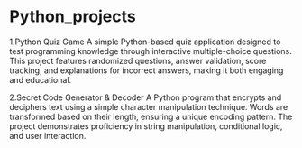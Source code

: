 # Python_projects
1.Python Quiz Game
A simple Python-based quiz application designed to test programming knowledge through interactive multiple-choice questions. This project features randomized questions, answer validation, score tracking, and explanations for incorrect answers, making it both engaging and educational.

2.Secret Code Generator & Decoder
A Python program that encrypts and deciphers text using a simple character manipulation technique. Words are transformed based on their length, ensuring a unique encoding pattern. The project demonstrates proficiency in string manipulation, conditional logic, and user interaction.
